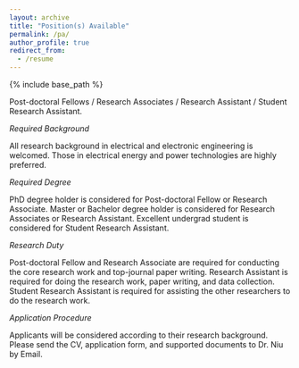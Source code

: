 ```yaml
---
layout: archive
title: "Position(s) Available"
permalink: /pa/
author_profile: true
redirect_from:
  - /resume
---
```


{% include base_path %}

Post-doctoral Fellows / Research Associates / Research Assistant / Student Research Assistant.

_Required Background_

All research background in electrical and electronic engineering is welcomed. Those in electrical energy and power technologies are highly preferred.

_Required Degree_

PhD degree holder is considered for Post-doctoral Fellow or Research Associate. Master or Bachelor degree holder is considered for Research Associates or Research Assistant. Excellent undergrad student is considered for Student Research Assistant.

_Research Duty_

Post-doctoral Fellow and Research Associate are required for conducting the core research work and top-journal paper writing. Research Assistant is required for doing the research work, paper writing, and data collection. Student Research Assistant is required for assisting the other researchers to do the research work.

_Application Procedure_

Applicants will be considered according to their research background. Please send the CV, application form, and supported documents to Dr. Niu by Email. 
